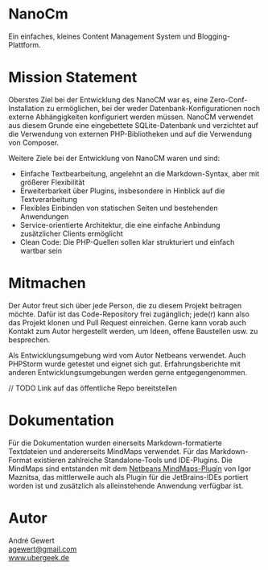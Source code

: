 # NanoCm

Ein einfaches, kleines Content Management System und Blogging-Plattform.

# Mission Statement

Oberstes Ziel bei der Entwicklung des NanoCM war es, eine Zero-Conf-Installation zu ermöglichen, bei der weder Datenbank-Konfigurationen noch externe Abhängigkeiten konfiguriert werden müssen. NanoCM verwendet aus diesem Grunde eine eingebettete SQLite-Datenbank und verzichtet auf die Verwendung von externen PHP-Bibliotheken und auf die Verwendung von Composer.

Weitere Ziele bei der Entwicklung von NanoCM waren und sind:

- Einfache Textbearbeitung, angelehnt an die Markdown-Syntax, aber mit größerer Flexibilität
- Erweiterbarkeit über Plugins, insbesondere in Hinblick auf die Textverarbeitung
- Flexibles Einbinden von statischen Seiten und bestehenden Anwendungen
- Service-orientierte Architektur, die eine einfache Anbindung zusätzlicher Clients ermöglicht
- Clean Code: Die PHP-Quellen sollen klar strukturiert und einfach wartbar sein

# Mitmachen

Der Autor freut sich über jede Person, die zu diesem Projekt beitragen möchte. Dafür ist das Code-Repository frei zugänglich; jede(r) kann also das Projekt klonen und Pull Request einreichen. Gerne kann vorab auch Kontakt zum Autor hergestellt werden, um Ideen, offene Baustellen usw. zu besprechen.

Als Entwicklungsumgebung wird vom Autor Netbeans verwendet. Auch PHPStorm wurde getestet und eignet sich gut. Erfahrungsberichte mit anderen Entwicklungsumgebungen werden gerne entgegengenommen.

// TODO Link auf das öffentliche Repo bereitstellen

# Dokumentation

Für die Dokumentation wurden einerseits Markdown-formatierte Textdateien und andererseits MindMaps verwendet. Für das Markdown-Format existieren zahlreiche Standalone-Tools und IDE-Plugins. Die MindMaps sind entstanden mit dem [Netbeans MindMaps-Plugin](http://www.igormaznitsa.com/netbeans-mmd-plugin/) von Igor Maznitsa, das mittlerweile auch als Plugin für die JetBrains-IDEs portiert worden ist und zusätzlich als alleinstehende Anwendung verfügbar ist.

# Autor

André Gewert  
agewert@gmail.com  
www.ubergeek.de
